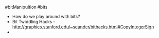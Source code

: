 #bitManipultion #bits
- How do we play around with bits? 
- Bit Twiddling Hacks - http://graphics.stanford.edu/~seander/bithacks.html#CopyIntegerSign
- 
